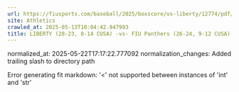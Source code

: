 ```yaml
---
url: https://fiusports.com/baseball/2025/boxscore/vs-liberty/12774/pdf/
site: Athletics
crawled_at: 2025-05-13T10:04:42.947993
title: LIBERTY (28-23, 8-14 CUSA) -vs- FIU Panthers (26-24, 9-12 CUSA) (PDF) - FIU Athletics
---
```

normalized_at: 2025-05-22T17:17:22.777092
normalization_changes: Added trailing slash to directory path

Error generating fit markdown: '<' not supported between instances of 'int' and 'str'